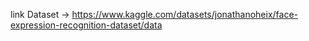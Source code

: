 link Dataset -> https://www.kaggle.com/datasets/jonathanoheix/face-expression-recognition-dataset/data
